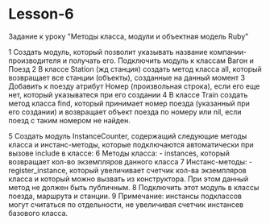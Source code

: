 # Lesson-6

Задание к уроку "Методы класса, модули и объектная модель Ruby"

   1 Создать модуль, который позволит указывать название компании-производителя и получать его. Подключить модуль к классам Вагон и Поезд
   2 В классе Station (жд станция) создать метод класса all, который возвращает все станции (объекты), созданные на данный момент
   3 Добавить к поезду атрибут Номер (произвольная строка), если его еще нет, который указыватеся при его создании
   4 В классе Train создать метод класса find, который принимает номер поезда (указанный при его создании) и возвращает объект поезда по номеру или nil, если поезд с таким номером не найден.


   5 Создать модуль InstanceCounter, содержащий следующие методы класса и инстанс-методы, которые подключаются автоматически при вызове include в классе:
   6 Методы класса:
           - instances, который возвращает кол-во экземпляров данного класса
   7 Инстанс-методы:
           - register_instance, который увеличивает счетчик кол-ва экземпляров класса и который можно вызвать из конструктора. При этом данный метод не должен быть публичным.
   8 Подключить этот модуль в классы поезда, маршрута и станции.
   9 Примечание: инстансы подклассов могут считаться по отдельности, не увеличивая счетчик инстансев базового класса. 
